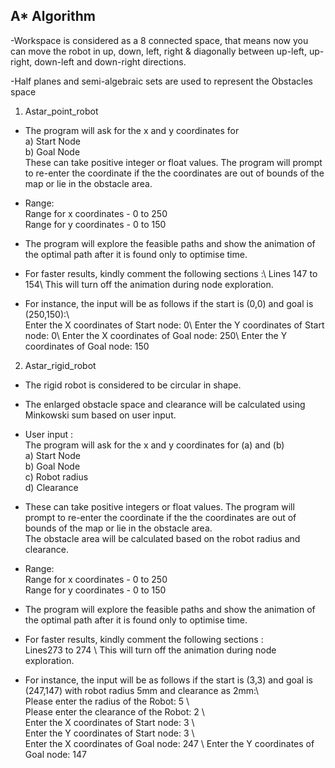## A* Algorithm
								 
 
-Workspace is considered as a 8 connected space, that means now you can move the robot in up, down, left, right & diagonally between up-left, up-right, down-left and down-right directions.
								  
-Half planes and semi-algebraic sets are used to represent the Obstacles space
 
1. Astar_point_robot
  - The program will ask for the x and y coordinates for \
   a) Start Node \
   b) Goal Node \
   These can take positive integer or float values. 
The program will prompt to re-enter the coordinate if the the coordinates are out of   bounds of the map or lie in the obstacle area.

- Range:\
Range for x coordinates - 0 to 250\
Range for y coordinates - 0 to 150

- The program will explore the feasible paths and show the animation of the optimal path after it is found only to optimise time.

- For faster results, kindly comment the following sections :\ 
 Lines 147 to 154\ 
 This will turn off the animation during node exploration.

- For instance, the input will be as follows if the start is (0,0) and goal is (250,150):\  
 Enter the X coordinates of Start node: 0\ 
 Enter the Y coordinates of Start node: 0\ 
 Enter the X coordinates of Goal node: 250\ 
 Enter the Y coordinates of Goal node: 150
  
  

2. Astar_rigid_robot
 
 - The rigid robot is considered to be circular in shape.
 - The enlarged obstacle space and clearance will be calculated using Minkowski sum based on user input.
 - User input :\
 The program will ask for the x and y coordinates for (a) and (b) \
 a) Start Node\
 b) Goal Node\
 c) Robot radius\
 d) Clearance

 
 - These can take positive integers or float values. 
The program will prompt to re-enter the coordinate if the the coordinates are out of bounds of the map or lie in the obstacle area.\
The obstacle area will be calculated based on the robot radius and clearance.

  

- Range:\
Range for x coordinates - 0 to 250\
Range for y coordinates - 0 to 150

  
- The program will explore the feasible paths and show the animation of the optimal path after it is found only to optimise time.

  
- For faster results, kindly comment the following sections : \
Lines273 to 274 \ 
This will turn off the animation during node exploration.


  
- For instance, the input will be as follows if the start is (3,3) and goal is (247,147) with robot radius 5mm and clearance as 2mm:\	
Please enter the radius of the Robot: 5 \	
Please enter the clearance of the Robot: 2 \	
Enter the X coordinates of Start node: 3 \	
Enter the Y coordinates of Start node: 3 \	
Enter the X coordinates of Goal node: 247 \	
Enter the Y coordinates of Goal node: 147
